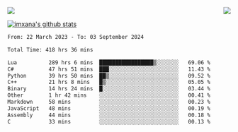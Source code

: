<p>
  <a href="https://count.getloli.com/"><img src="https://count.getloli.com/get/@xana.readme?theme=moebooru-h"></a>
  <img src="https://weather-icon.journeyad.repl.co/@hangzhou?v=1" align="right">
</p>


<a href="https://github.com/imxana"><img align="center" src="https://github-readme-stats.vercel.app/api?username=imxana&show_icons=true&include_all_commits=true&hide_border=tru&custom_title=imxana%27s%20Github%20Stats" alt="imxana's github stats" /></a> 

<!--START_SECTION:waka-->

```txt
From: 22 March 2023 - To: 03 September 2024

Total Time: 418 hrs 36 mins

Lua          289 hrs 6 mins  █████████████████▒░░░░░░░   69.06 %
C#           47 hrs 51 mins  ███░░░░░░░░░░░░░░░░░░░░░░   11.43 %
Python       39 hrs 50 mins  ██▒░░░░░░░░░░░░░░░░░░░░░░   09.52 %
C++          21 hrs 8 mins   █▒░░░░░░░░░░░░░░░░░░░░░░░   05.05 %
Binary       14 hrs 24 mins  █░░░░░░░░░░░░░░░░░░░░░░░░   03.44 %
Other        1 hr 42 mins    ░░░░░░░░░░░░░░░░░░░░░░░░░   00.41 %
Markdown     58 mins         ░░░░░░░░░░░░░░░░░░░░░░░░░   00.23 %
JavaScript   48 mins         ░░░░░░░░░░░░░░░░░░░░░░░░░   00.19 %
Assembly     44 mins         ░░░░░░░░░░░░░░░░░░░░░░░░░   00.18 %
C            33 mins         ░░░░░░░░░░░░░░░░░░░░░░░░░   00.13 %
```

<!--END_SECTION:waka-->
